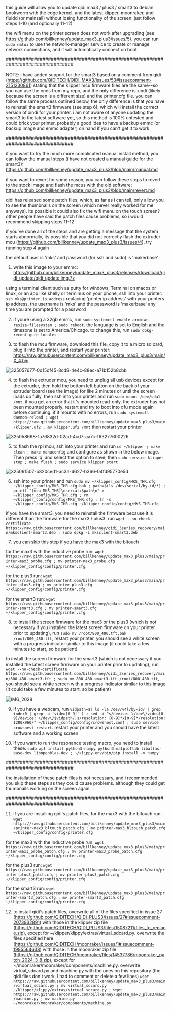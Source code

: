 this guide will allow you to update qidi max3 / plus3 / smart3 to debian bookworm with the edge kernel, and the latest klipper, moonraker, and fluidd (or mainsail) without losing functionality of the screen. just follow steps 1-10 (and optionally 11-12)

the wifi menu on the printer screen does not work after upgrading (see https://github.com/billkenney/update_max3_plus3/issues/5). you can run `sudo nmtui` to use the network-manager service to create or manage network connections, and it will automatically connect on boot

################################################################################

NOTE: i have added support for the smart3 based on a comment from qidi (https://github.com/QIDITECH/QIDI_MAX3/issues/53#issuecomment-2151230861) stating that the klipper mcu firmware files are the same--so you can use the ones from my repo, and the only difference is xindi (likely because the screen is a different size) and the printer.cfg file. you can follow the same process outlined below, the only difference is that you have to reinstall the smart3 firmware (see step 6), which will install the correct version of xindi for your printer. i am not aware of anyone updating the smart3 to the latest software yet, so this method is 100% untested and could brick your printer. probably a good idea to have a backup emmc (or backup image and emmc adapter) on hand if you can't get it to work

################################################################################

if you want to try the much more complicated manual install method, you can follow the manual steps (i have not created a manual guide for the smart3): https://github.com/billkenney/update_max3_plus3/blob/main/manual.md

if you want to revert for some reason, you can follow these steps to revert to the stock image and flash the mcus with the old software: https://github.com/billkenney/update_max3_plus3/blob/main/revert.md

qidi has released some patch files, which, as far as i can tell, only allow you to see the thumbnails on the screen (which never really worked for me anyways). its possible it could also fix the wifi menu on the touch screen? other people have said the patch files cause problems, so i would recommend skipping steps 11-12

if you've done all of the steps and are getting a message that the system starts abnormally, its possible that you did not correctly flash the extruder mcu (https://github.com/billkenney/update_max3_plus3/issues/4). try running step 4 again

the default user is 'mks' and password (for ssh and sudo) is 'makerbase'

1. write this image to your emmc: https://github.com/billkenney/update_max3_plus3/releases/download/qidi_update/qidi_update.img.7z

using a terminal client such as putty for windows, Terminal on macos or linux, or an app like shelly or terminus on your phone, ssh into your printer: `ssh mks@printer.ip.address` replacing 'printer.ip.address' with your printers ip address. the username is 'mks' and the password is 'makerbase' any time you are prompted for a password

2. if youre using a 32gb emmc, run `sudo systemctl enable armbian-resize-filesystem ; sudo reboot`. the language is set to English and the timezone is set to America/Chicago. to change this, run `sudo dpkg-reconfigure locales`

3. to flash the mcu firmware, download this file, copy it to a micro sd card, plug it into the printer, and restart your printer: https://raw.githubusercontent.com/billkenney/update_max3_plus3/main/X_4.bin

![325057677-0d15df45-8cd8-4e4c-88ec-a71b152b8cbb](https://github.com/billkenney/update_max3_plus3/assets/30010560/ce1f6465-d539-4137-80bd-90f31bab7661)

4. to flash the extruder mcu, you need to unplug all usb devices except for the extruder, then hold the bottom left button on the back of your extruder board (see the image) for like 2 minutes or until the screen loads up fully, then ssh into your printer and run `sudo mount /dev/sda1 /mnt`. if you get an error that it's mounted read-only, the extruder has not been mounted properly. restart and try to boot into dfu mode again before continuing. if it mounts with no errors, run `sudo systemctl daemon-reload ; wget https://raw.githubusercontent.com/billkenney/update_max3_plus3/main/klipper.uf2 ; mv klipper.uf2 /mnt` then restart your printer

![325058698-1a76832d-02ad-4cd7-aa7c-f63277600226](https://github.com/billkenney/update_max3_plus3/assets/30010560/46a879b1-d77c-468d-b7ab-371fcdcf8673)

5. to flash the rpi mcu, ssh into your printer and run `cd ~/klipper ; make clean ; make menuconfig` and configure as shown in the below image. Then press 'q' and select the option to save, then `sudo service klipper stop ; make flash ; sudo service klipper start`

![325061507-b820ced1-ac3a-4627-b366-04fd95770e5d](https://github.com/billkenney/update_max3_plus3/assets/30010560/de954ba9-a158-42d0-b564-d3a71169f4bc)

6. ssh into your printer and run `sudo mv ~/klipper_config/MKS_THR.cfg ~/klipper_config/MKS_THR.cfg.bak ; path=$(ls /dev/serial/by-id/*) ; printf "[mcu MKS_THR]\nserial:$path\n" > ~/klipper_config/MKS_THR.cfg ; rm ~/klipper_config/config/MKS_THR.cfg ; ln -s ~/klipper_config/MKS_THR.cfg ~/klipper_config/config/MKS_THR.cfg`

if you have the smart3, you need to reinstall the firmware because it is different than the firmware for the max3 / plus3: run `wget --no-check-certificate https://raw.githubusercontent.com/billkenney/qidi_3series_recovery/main/mksclient-smart3.deb ; sudo dpkg -i mksclient-smart3.deb`

7. you can skip this step if you have the max3 with the bltouch

for the max3 with the inductive probe run: `wget https://raw.githubusercontent.com/billkenney/update_max3_plus3/main/printer-max3_probe.cfg ; mv printer-max3_probe.cfg ~/klipper_config/config/printer.cfg`.

for the plus3 run: `wget https://raw.githubusercontent.com/billkenney/update_max3_plus3/main/printer-plus3.cfg ; mv printer-plus3.cfg ~/klipper_config/config/printer.cfg`

for the smart3 run: `wget https://raw.githubusercontent.com/billkenney/update_max3_plus3/main/printer-smart3.cfg ; mv printer-smart3.cfg ~/klipper_config/config/printer.cfg`

8. to install the screen firmware for the max3 or the plus3 (which is not necessary if you installed the latest screen firmware on your printer prior to updating), run `sudo mv /root/800_480.tft.bak /root/800_480.tft`, restart your printer, you should see a white screen with a progress indicator similar to this image (it could take a few minutes to start, so be patient)

to install the screen firmware for the smart3 (which is not necessary if you installed the latest screen firmware on your printer prior to updating), run `wget --no-check-certificate https://raw.githubusercontent.com/billkenney/qidi_3series_recovery/main/800_480-smart3.tft ; sudo mv 800_480-smart3.tft /root/800_480.tft`, you should see a white screen with a progress indicator similar to this image (it could take a few minutes to start, so be patient)

![IMG_2028](https://github.com/billkenney/update_max3_plus3/assets/30010560/f5cf29b5-9c42-475f-9e84-a78b302265bf)

9. if you have a webcam, run `vidpath=$( ls -la /dev/v4l/by-id/ | grep index0 | grep -o 'video[0-9]' ) ; sed -i "s/device: \/dev\/video[0-9]/device: \/dev\/$vidpath/;s/resolution: [0-9]*x[0-9]*/resolution: 1280x960/" ~/klipper_config/config/crowsnest.conf ; sudo service crowsnest restart`. restart your printer and you should have the latest software and a working screen

10. if you want to run the resonance testing macro, you need to install these: `sudo apt install python3-numpy python3-matplotlib libatlas-base-dev libopenblas-dev ; ~/klippy-env/bin/pip install -v numpy`

################################################################################

the installation of these patch files is not necessary, and i recommended you skip these steps as they could cause problems. although they could get thumbnails working on the screen again

################################################################################

11. if you are installing qidi's patch files, for the max3 with the bltouch run: `wget https://raw.githubusercontent.com/billkenney/update_max3_plus3/main/printer-max3_bltouch_patch.cfg ; mv printer-max3_bltouch_patch.cfg ~/klipper_config/config/printer.cfg`

for the max3 with the inductive probe run: `wget https://raw.githubusercontent.com/billkenney/update_max3_plus3/main/printer-max3_probe_patch.cfg ; mv printer-max3_probe_patch.cfg ~/klipper_config/config/printer.cfg`

for the plus3 run: `wget https://raw.githubusercontent.com/billkenney/update_max3_plus3/main/printer-plus3_patch.cfg ; mv printer-plus3_patch.cfg ~/klipper_config/config/printer.cfg`

for the smart3 run: `wget https://raw.githubusercontent.com/billkenney/update_max3_plus3/main/printer-smart3_patch.cfg ; mv printer-smart3_patch.cfg ~/klipper_config/config/printer.cfg`

12. to install qidi's patch files, overwrite all of the files specified in issue 27 (https://github.com/QIDITECH/QIDI_PLUS3/issues/27#issuecomment-2073932891) with those in the klipper zip file (https://github.com/QIDITECH/QIDI_PLUS3/files/15087211/files_to_replace.zip), except for ~/klipper/klippy/extras/virtual_sdcard.py. overwrite the files specified here (https://github.com/QIDITECH/moonraker/issues/1#issuecomment-1985564638) with those in the moonraker zip file (https://github.com/QIDITECH/moonraker/files/14537786/moonraker_patch_2024_3_8.zip), except for ~/moonraker/moonraker/components/machine.py. overwrite virtual_sdcard.py and machine.py with the ones on this repository (the qidi files don't work, I had to comment or delete a few lines) `wget https://raw.githubusercontent.com/billkenney/update_max3_plus3/main/virtual_sdcard.py ; mv virtual_sdcard.py ~/klipper/klippy/extras/virtual_sdcard.py ; wget https://raw.githubusercontent.com/billkenney/update_max3_plus3/main/machine.py ; mv machine.py ~/moonraker/moonraker/components/machine.py`
